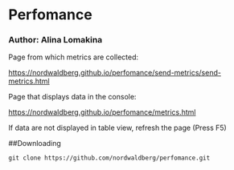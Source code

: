 Perfomance
=====================

### Author: Alina Lomakina

Page from which metrics are collected:

<https://nordwaldberg.github.io/perfomance/send-metrics/send-metrics.html>

Page that displays data in the console:

https://nordwaldberg.github.io/perfomance/metrics.html

If data are not displayed in table view, refresh the page (Press F5)

##Downloading

```shell
git clone https://github.com/nordwaldberg/perfomance.git
```

